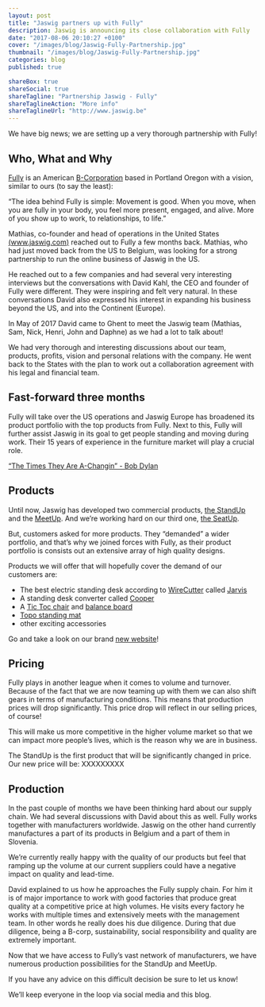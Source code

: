 ```yaml
---
layout: post
title: "Jaswig partners up with Fully"
description: Jaswig is announcing its close collaboration with Fully
date: "2017-08-06 20:10:27 +0100"
cover: "/images/blog/Jaswig-Fully-Partnership.jpg"
thumbnail: "/images/blog/Jaswig-Fully-Partnership.jpg"
categories: blog
published: true

shareBox: true
shareSocial: true
shareTagline: "Partnership Jaswig - Fully"
shareTaglineAction: "More info"
shareTaglineUrl: "http://www.jaswig.be"
---
```


We have big news; we are setting up a very thorough partnership with Fully!
<!--more-->


## Who, What and Why

[Fully](https://www.fully.com/about-us) is an American [B-Corporation](https://www.bcorporation.net/what-are-b-corps/about-b-lab) based in Portland Oregon with a vision, similar to ours (to say the least):

“The idea behind Fully is simple: Movement is good. When you move, when you are fully in your body, you feel more present, engaged, and alive. More of you show up to work, to relationships, to life.”

Mathias, co-founder and head of operations in the United States [(www.jaswig.com)](http://www.jaswig.com/) reached out to Fully a few months back. Mathias, who had just moved back from the US to Belgium, was looking for a strong partnership to run the online business of Jaswig in the US.

He reached out to a few companies and had several very interesting interviews but the conversations with David Kahl, the CEO and founder of Fully were different. They were inspiring and felt very natural.
In these conversations David also expressed his interest in expanding his business beyond the US, and into the Continent (Europe).

In May of 2017 David came to Ghent to meet the Jaswig team (Mathias, Sam, Nick, Henri, John and Daphne) as we had a lot to talk about!

We had very thorough and interesting discussions about our team, products, profits, vision and personal relations with the company. He went back to the States with the plan to work out a collaboration agreement with his legal and financial team.

## Fast-forward three months

Fully will take over the US operations and Jaswig Europe has broadened its product portfolio with the top products from Fully. Next to this, Fully will further assist Jaswig in its goal to get people standing and moving during work. Their 15 years of experience in the furniture market will play a crucial role.

[“The Times They Are A-Changin” - Bob Dylan](https://www.youtube.com/watch?v=e7qQ6_RV4VQ)

## Products

Until now, Jaswig has developed two commercial products, [the StandUp](http://www.jaswig.be/standup/) and the [MeetUp](http://www.jaswig.be/meetup/). And we’re working hard on our third one, [the SeatUp](http://www.jaswig.be/seatup/).

But, customers asked for more products. They “demanded” a wider portfolio, and that’s why we joined forces with Fully, as their product portfolio is consists out an extensive array of high quality designs.

Products we will offer that will hopefully cover the demand of our customers are:
* The best electric standing desk according to [WireCutter](http://thewirecutter.com/reviews/best-standing-desk/) called [Jarvis](http://www.jaswig.be/jarvis/)
* A standing desk converter called [Cooper](http://www.jaswig.be/Cooper/)
* A [Tic Toc chair](http://www.jaswig.be/tic-toc/) and [balance board](http://www.jaswig.be/tic-toc-balance-board/)
* [Topo standing mat](http://www.jaswig.be/topo-anti-fatigue-mat/)
* other exciting accessories

Go and take a look on our brand [new website](http://www.jaswig.be/)!


## Pricing

Fully plays in another league when it comes to volume and turnover. Because of the fact that we are now teaming up with them we can also shift gears in terms of manufacturing conditions. This means that production prices will drop significantly. This price drop will reflect in our selling prices, of course!

This will make us more competitive in the higher volume market so that we can impact more people’s lives, which is the reason why we are in business.

The StandUp is the first product that will be significantly changed in price. Our new price will be: XXXXXXXXX


## Production

In the past couple of months we have been thinking hard about our supply chain. We had several discussions with David about this as well. Fully works together with manufacturers worldwide. Jaswig on the other hand currently manufactures a part of its products in Belgium and a part of them in Slovenia.

We’re currently really happy with the quality of our products but feel that ramping up the volume at our current suppliers could have a negative impact on quality and lead-time.

David explained to us how he approaches the Fully supply chain. For him it is of major importance to work with good factories that produce great quality at a competitive price at high volumes. He visits every factory he works with multiple times and extensively meets with the management team. In other words he really does his due diligence. During that due diligence, being a B-corp, sustainability, social responsibility and quality are extremely important.

Now that we have access to Fully’s vast network of manufacturers, we have numerous production possibilities for the StandUp and MeetUp.

If you have any advice on this difficult decision be sure to let us know!

We’ll keep everyone in the loop via social media and this blog.
